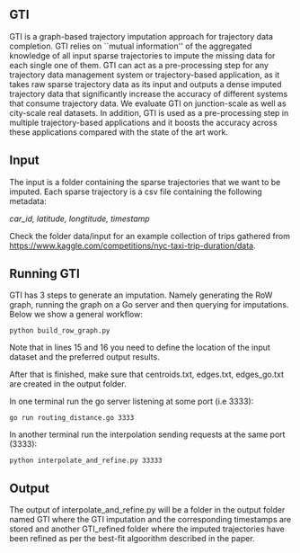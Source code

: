 ## GTI 
GTI is a graph-based trajectory imputation approach for trajectory data completion. GTI relies on ``mutual information'' of the aggregated knowledge  of all input sparse trajectories to impute the missing data for each single one of them. GTI can act as a pre-processing step for any trajectory data management system or trajectory-based application, as it takes raw sparse trajectory data as its input and outputs a dense imputed trajectory data that significantly increase the accuracy of different systems that consume trajectory data. We evaluate GTI on junction-scale as well as city-scale real datasets. In addition, GTI is used as a pre-processing step in multiple trajectory-based applications and it boosts the accuracy across these applications compared with the state of the art work.  

## Input
The input is a folder containing the sparse trajectories that we want to be imputed. Each sparse trajectory is a csv file containing the following metadata: 

<i> car_id, latitude, longtitude, timestamp </i> 

Check the folder data/input for an example collection of trips gathered from https://www.kaggle.com/competitions/nyc-taxi-trip-duration/data.

## Running GTI 
GTI has 3 steps to generate an imputation. Namely generating the RoW graph, running the graph on a Go server and then querying for imputations. Below we show a general workflow: 
```
python build_row_graph.py
```
Note that in lines 15 and 16 you need to define the location of the input dataset and the preferred output results. 

After that is finished, make sure that centroids.txt, edges.txt, edges_go.txt are created in the output folder. 

In one terminal run the go server listening at some port (i.e 3333): 
```
go run routing_distance.go 3333
```

In another terminal run the interpolation sending requests at the same port (3333): 
```
python interpolate_and_refine.py 33333
```

## Output
The output of interpolate_and_refine.py will be a folder in the output folder named GTI where the GTI imputation and the corresponding timestamps are stored and another GTI_refined folder where the imputed trajectories have been refined as per the best-fit algoorithm described in the paper. 